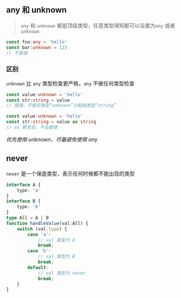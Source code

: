 ## any 和 unknown
>`any` 和 `unknown` 都是顶级类型，任意类型得知都可以设置为`any` 或者 `unknown`
```ts
const foo:any = 'hello'
const bar:unknown = 123
// 不报错
```
### 区别
`unknown` 比 `any` 类型检查更严格，`any` 不做任何类型检查
```ts
const value:unknown = 'hello'
const str:string = value
// 报错，不能将类型“unknown”分配给类型“string”
```
```ts
const value:unknown = 'hello'
const str:string = value as string
// as 断言后，不会报错
```
*优先使用 unknown，尽量避免使用 any*
## never
`never` 是一个保底类型，表示任何时候都不能出现的类型
```ts
interface A {
    type: 'a'
}
interface B {
    type: 'b'
}
type All = A | B
function handleValue(val:All) {
    switch (val.type) {
        case 'a':
            // val 类型为 A
            break;
        case 'b':
            // val 类型为 B
            break;
        default:
            // val 类型为 never
            break;
    }
}
```

